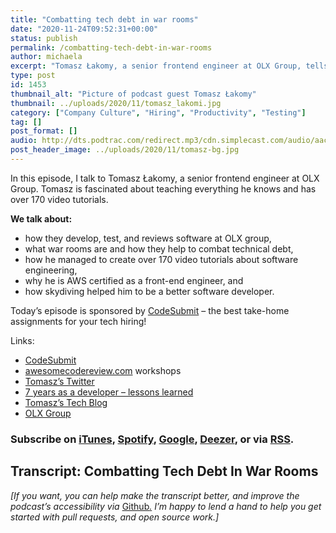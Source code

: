 ```yaml
---
title: "Combatting tech debt in war rooms"
date: "2020-11-24T09:52:31+00:00"
status: publish
permalink: /combatting-tech-debt-in-war-rooms
author: michaela
excerpt: "Tomasz Łakomy, a senior frontend engineer at OLX Group, tells us everything about how to use war rooms to combat technical debt."
type: post
id: 1453
thumbnail_alt: "Picture of podcast guest Tomasz Łakomy"
thumbnail: ../uploads/2020/11/tomasz_lakomi.jpg
category: ["Company Culture", "Hiring", "Productivity", "Testing"]
tag: []
post_format: []
audio: http://dts.podtrac.com/redirect.mp3/cdn.simplecast.com/audio/aaca909a-e34f-49ae-a86f-f59e4fa807f0/episodes/b13a1e7f-9661-47fe-9292-751581b7f3c0/audio/0fd939a3-49d6-4fa1-b634-e7a889922646/default_tc.mp3
post_header_image: ../uploads/2020/11/tomasz-bg.jpg
---
```


In this episode, I talk to Tomasz Łakomy, a senior frontend engineer at OLX Group. Tomasz is fascinated about teaching everything he knows and has over 170 video tutorials.

**We talk about:**

- how they develop, test, and reviews software at OLX group,
- what war rooms are and how they help to combat technical debt,
- how he managed to create over 170 video tutorials about software engineering,
- why he is AWS certified as a front-end engineer, and
- how skydiving helped him to be a better software developer.

<div class="sponsorship"> Today’s episode is sponsored by <a href="https://codesubmit.io/" target="_blank" rel="noreferrer" >CodeSubmit</a> – the best take-home assignments for your tech hiring! </div>

Links:

- [CodeSubmit](https://codesubmit.io/)
- [awesomecodereview.com](https://www.michaelagreiler.com/workshops) workshops
- [Tomasz’s Twitter](https://twitter.com/tlakomy)
- [7 years as a developer – lessons learned](https://tlakomy.com/seven-years-as-a-developer-lessons-learned)
- [Tomasz’s Tech Blog](https://tlakomy.com/)
- [OLX Group](https://www.olxgroup.com/)

### Subscribe on [iTunes](https://podcasts.apple.com/at/podcast/software-engineering-unlocked/id1477527378?l=en), [Spotify](https://open.spotify.com/show/2wz1OneBIDXpbBYeuyIsJL?si=2I0R0HuaTLK6RT0f7lDIFg), [Google](https://www.google.com/podcasts?feed=aHR0cHM6Ly9mZWVkcy5zaW1wbGVjYXN0LmNvbS9LMV9tdjBDSg%3D%3D), [Deezer](https://www.deezer.com/show/465682), or via [RSS](https://www.software-engineering-unlocked.com/subscribe/).

## Transcript: Combatting Tech Debt In War Rooms

_\[If you want, you can help make the transcript better, and improve the podcast’s accessibility via_ [Github](https://github.com/mgreiler/se-unlocked/tree/master/Transcripts)_[.](https://github.com/mgreiler/se-unlocked/tree/master/Transcripts) I’m happy to lend a hand to help you get started with pull requests, and open source work.\]_
